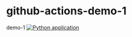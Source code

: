 # github-actions-demo-1
demo-1
[![Python application](https://github.com/bhaduridba/github-actions-demo-1/actions/workflows/python-app.yml/badge.svg)](https://github.com/bhaduridba/github-actions-demo-1/actions/workflows/python-app.yml)
